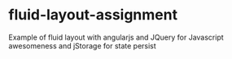 fluid-layout-assignment
=======================

Example of fluid layout with angularjs and JQuery for Javascript awesomeness and jStorage for state persist
